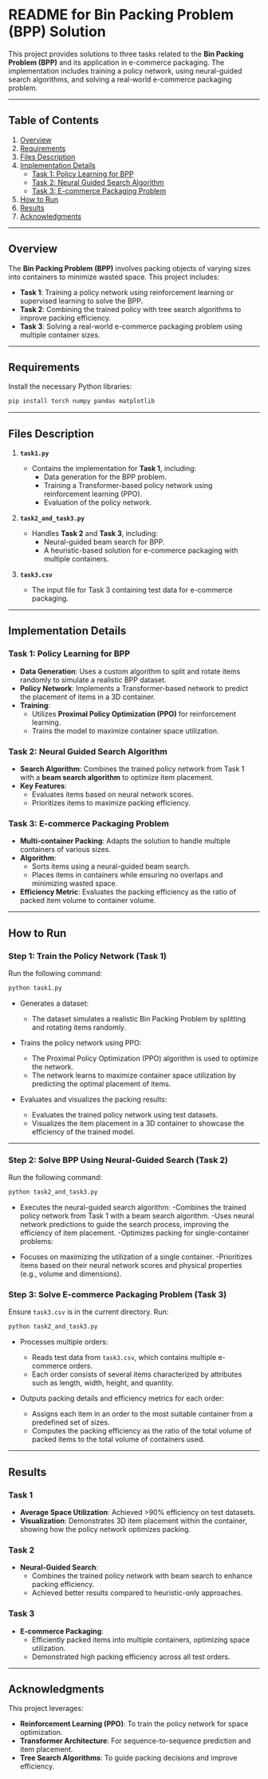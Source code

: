 # README for Bin Packing Problem (BPP) Solution

This project provides solutions to three tasks related to the **Bin Packing Problem (BPP)** and its application in e-commerce packaging. The implementation includes training a policy network, using neural-guided search algorithms, and solving a real-world e-commerce packaging problem.

---

## Table of Contents
1. [Overview](#overview)
2. [Requirements](#requirements)
3. [Files Description](#files-description)
4. [Implementation Details](#implementation-details)
   - [Task 1: Policy Learning for BPP](#task-1-policy-learning-for-bpp)
   - [Task 2: Neural Guided Search Algorithm](#task-2-neural-guided-search-algorithm)
   - [Task 3: E-commerce Packaging Problem](#task-3-e-commerce-packaging-problem)
5. [How to Run](#how-to-run)
6. [Results](#results)
7. [Acknowledgments](#acknowledgments)

---

## Overview

The **Bin Packing Problem (BPP)** involves packing objects of varying sizes into containers to minimize wasted space. This project includes:
- **Task 1**: Training a policy network using reinforcement learning or supervised learning to solve the BPP.
- **Task 2**: Combining the trained policy with tree search algorithms to improve packing efficiency.
- **Task 3**: Solving a real-world e-commerce packaging problem using multiple container sizes.

---

## Requirements

Install the necessary Python libraries:
```bash
pip install torch numpy pandas matplotlib
```

---

## Files Description

1. **`task1.py`**
   - Contains the implementation for **Task 1**, including:
     - Data generation for the BPP problem.
     - Training a Transformer-based policy network using reinforcement learning (PPO).
     - Evaluation of the policy network.

2. **`task2_and_task3.py`**
   - Handles **Task 2** and **Task 3**, including:
     - Neural-guided beam search for BPP.
     - A heuristic-based solution for e-commerce packaging with multiple containers.

3. **`task3.csv`**
   - The input file for Task 3 containing test data for e-commerce packaging.

---

## Implementation Details

### Task 1: Policy Learning for BPP
- **Data Generation**: Uses a custom algorithm to split and rotate items randomly to simulate a realistic BPP dataset.
- **Policy Network**: Implements a Transformer-based network to predict the placement of items in a 3D container.
- **Training**:
  - Utilizes **Proximal Policy Optimization (PPO)** for reinforcement learning.
  - Trains the model to maximize container space utilization.

### Task 2: Neural Guided Search Algorithm
- **Search Algorithm**: Combines the trained policy network from Task 1 with a **beam search algorithm** to optimize item placement.
- **Key Features**:
  - Evaluates items based on neural network scores.
  - Prioritizes items to maximize packing efficiency.

### Task 3: E-commerce Packaging Problem
- **Multi-container Packing**: Adapts the solution to handle multiple containers of various sizes.
- **Algorithm**:
  - Sorts items using a neural-guided beam search.
  - Places items in containers while ensuring no overlaps and minimizing wasted space.
- **Efficiency Metric**: Evaluates the packing efficiency as the ratio of packed item volume to container volume.

---

## How to Run

### Step 1: Train the Policy Network (Task 1)
Run the following command:
```bash
python task1.py
```
- Generates a dataset:
  - The dataset simulates a realistic Bin Packing Problem by splitting and rotating items randomly.

- Trains the policy network using PPO:
  - The Proximal Policy Optimization (PPO) algorithm is used to optimize the network.
  - The network learns to maximize container space utilization by predicting the optimal placement of items.

- Evaluates and visualizes the packing results:
  - Evaluates the trained policy network using test datasets.
  - Visualizes the item placement in a 3D container to showcase the efficiency of the trained model.

---

### Step 2: Solve BPP Using Neural-Guided Search (Task 2)
Run the following command:
```bash
python task2_and_task3.py
```
- Executes the neural-guided search algorithm:
  -Combines the trained policy network from Task 1 with a beam search algorithm.
  -Uses neural network predictions to guide the search process, improving the efficiency of item placement.
  -Optimizes packing for single-container problems:

- Focuses on maximizing the utilization of a single container.
  -Prioritizes items based on their neural network scores and physical properties (e.g., volume and dimensions).


### Step 3: Solve E-commerce Packaging Problem (Task 3)

Ensure `task3.csv` is in the current directory. Run:
```bash
python task2_and_task3.py
```

- Processes multiple orders:
  - Reads test data from `task3.csv`, which contains multiple e-commerce orders.
  - Each order consists of several items characterized by attributes such as length, width, height, and quantity.

- Outputs packing details and efficiency metrics for each order:
  - Assigns each item in an order to the most suitable container from a predefined set of sizes.
  - Computes the packing efficiency as the ratio of the total volume of packed items to the total volume of containers used.

---

## Results

### Task 1
- **Average Space Utilization**: Achieved >90% efficiency on test datasets.
- **Visualization**: Demonstrates 3D item placement within the container, showing how the policy network optimizes packing.

### Task 2
- **Neural-Guided Search**:
  - Combines the trained policy network with beam search to enhance packing efficiency.
  - Achieved better results compared to heuristic-only approaches.

### Task 3
- **E-commerce Packaging**:
  - Efficiently packed items into multiple containers, optimizing space utilization.
  - Demonstrated high packing efficiency across all test orders.

---

## Acknowledgments

This project leverages:
- **Reinforcement Learning (PPO)**: To train the policy network for space optimization.
- **Transformer Architecture**: For sequence-to-sequence prediction and item placement.
- **Tree Search Algorithms**: To guide packing decisions and improve efficiency.
